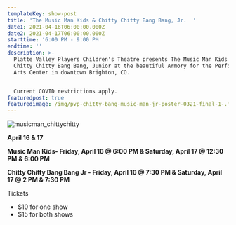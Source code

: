 ```yaml
---
templateKey: show-post
title: 'The Music Man Kids & Chitty Chitty Bang Bang, Jr.  '
date1: 2021-04-16T06:00:00.000Z
date2: 2021-04-17T06:00:00.000Z
starttime: '6:00 PM - 9:00 PM'
endtime: ''
description: >-
  Platte Valley Players Children's Theatre presents The Music Man Kids and
  Chitty Chitty Bang Bang, Junior at the beautiful Armory for the Performing
  Arts Center in downtown Brighton, CO.  


  Current COVID restrictions apply.
featuredpost: true
featuredimage: /img/pvp-chitty-bang-music-man-jr-poster-0321-final-1-.jpg
---
```

![musicman_chittychitty](/img/pvp-music-man-jr-poster-0220-final-1-.jpg "The Music Man Kids & Chitty Chitty Bang Bang, Jr. ")

**April 16 & 17**  

**Music Man Kids- Friday, April 16 @ 6:00 PM & Saturday, April 17 @ 12:30 PM & 6:00 PM**

**Chitty Chitty Bang Bang Jr - Friday, April 16 @ 7:30 PM & Saturday, April 17 @ 2 PM & 7:30 PM**

Tickets

* $10 for one show 
* $15 for both shows
